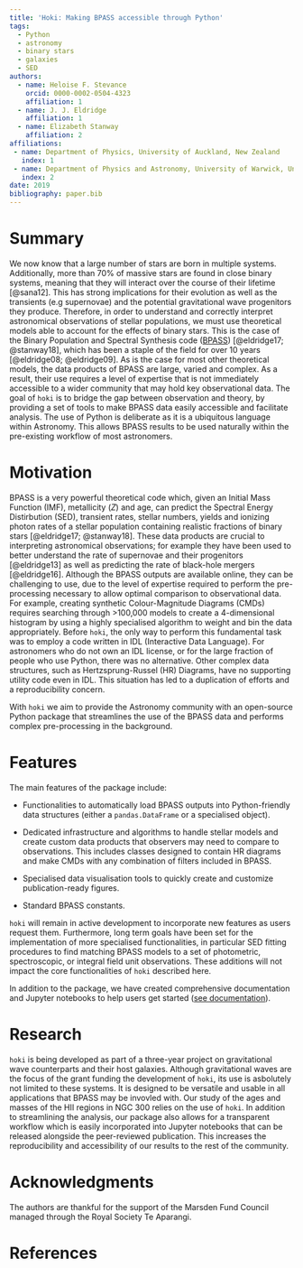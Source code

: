```yaml
---
title: 'Hoki: Making BPASS accessible through Python'
tags:
  - Python
  - astronomy
  - binary stars
  - galaxies
  - SED 
authors:
  - name: Heloise F. Stevance
    orcid: 0000-0002-0504-4323
    affiliation: 1
  - name: J. J. Eldridge
    affiliation: 1
  - name: Elizabeth Stanway
    affiliation: 2
affiliations:
 - name: Department of Physics, University of Auckland, New Zealand
   index: 1
 - name: Department of Physics and Astronomy, University of Warwick, United Kingdom
   index: 2
date: 2019
bibliography: paper.bib
---
```


# Summary

We now know that a large number of stars are born in multiple systems.
Additionally, more than 70% of massive stars are found in close binary systems, meaning that they will interact over the course of their lifetime [@sana12].
This has strong implications for their evolution as well as the transients (e.g supernovae) and the potential gravitational wave progenitors they produce.
Therefore, in order to understand and correctly interpret astronomical observations of stellar populations, we must use theoretical models able to account for the effects of binary stars. 
This is the case of the Binary Population and Spectral Synthesis code ([BPASS](https://bpass.auckland.ac.nz/)) [@eldridge17; @stanway18], which has been a staple of the field for over 10 years [@eldridge08; @eldridge09].
As is the case for most other theoretical models, the data products of BPASS are large, varied and complex. 
As a result, their use requires a level of expertise that is not immediately accessible to a wider community that may hold key observational data.
The goal of `hoki` is to bridge the gap between observation and theory, by providing a set of tools to make BPASS data easily accessible and facilitate analysis. 
The use of Python is deliberate as it is a ubiquitous language within Astronomy. 
This allows BPASS results to be used naturally within the pre-existing workflow of most astronomers.

# Motivation

BPASS is a very powerful theoretical code which, given an Initial Mass Function (IMF), metallicity (*Z*) and age, can predict the Spectral Energy Distirbution (SED), transient rates, stellar numbers, yields and ionizing photon rates of a stellar population containing realistic fractions of binary stars [@eldridge17; @stanway18]. 
These data products are crucial to interpreting astronomical observations; for example they have been used to better understand the rate of supernovae and their progenitors [@eldridge13] as well as predicting the rate of black-hole mergers [@eldridge16].
Although the BPASS outputs are available online, they can be challenging to use, due to the level of expertise required to perform the pre-processing necessary to allow optimal comparison to observational data. 
For example, creating synthetic Colour-Magnitude Diagrams (CMDs) requires searching through >100,000 models to create a 4-dimensional histogram by using a highly specialised algorithm to weight and bin the data appropriately. 
Before `hoki`, the only way to perform this fundamental task was to employ a code written in IDL (Interactive Data Language).
For astronomers who do not own an IDL license, or for the large fraction of people who use Python, there was no alternative. 
Other complex data structures, such as Hertzsprung-Russel (HR) Diagrams, have no supporting utility code even in IDL.
This situation has led to a duplication of efforts and a reproducibility concern. 

With `hoki` we aim to provide the Astronomy community with an open-source Python package that streamlines the use of the BPASS data and performs complex pre-processing in the background. 

# Features

The main features of the package include:

  - Functionalities to automatically load BPASS outputs into Python-friendly data structures (either a `pandas.DataFrame` or a specialised object).

  - Dedicated infrastructure and algorithms to handle stellar models and create custom data products that observers may need to compare to observations. This includes classes designed to contain HR diagrams and make CMDs with any combination of filters included in BPASS.

  - Specialised data visualisation tools to quickly create and customize publication-ready figures. 

  - Standard BPASS constants.

`hoki` will remain in active development to incorporate new features as users request them. Furthermore, long term goals have been set for the implementation of more specialised functionalities, in particular SED fitting procedures to find matching BPASS models to a set of photometric, spectroscopic, or integral field unit observations. These additions will not impact the core functionalities of `hoki` described here.

In addition to the package, we have created comprehensive documentation and Jupyter notebooks to help users get started ([see documentation](https://heloises.github.io/hoki/intro.html)).

# Research

`hoki` is being developed as part of a three-year project on gravitational wave counterparts and their host galaxies. 
Although gravitational waves are the focus of the grant funding the development of `hoki`, its use is asbolutely not limited to these systems.
It is designed to be versatile and usable in all applications that BPASS may be invovled with.
Our study of the ages and masses of the HII regions in NGC 300 relies on the use of `hoki`.
In addition to streamlining the analysis, our package also allows for a transparent workflow which is easily incorporated into Jupyter notebooks that can be released alongside the peer-reviewed publication.
This increases the reproducibility and accessibility of our results to the rest of the community.

# Acknowledgments
The authors are thankful for the support of the Marsden Fund Council managed through the Royal Society Te Aparangi.

# References
